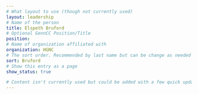 ```yaml
---
# What layout to use (though not currently used)
layout: leadership
# Name of the person
title: Elspeth Bruford
# Optional GennCC Position/Title
position:
# Name of organization affiliated with
organization: HGNC
# The sort order. Recommended by last name but can be change as needed
sort: Bruford
# Show this entry as a page
show_status: true

# Content isn't currently used but could be added with a few quick updates if needed to allow for bios
---
```


